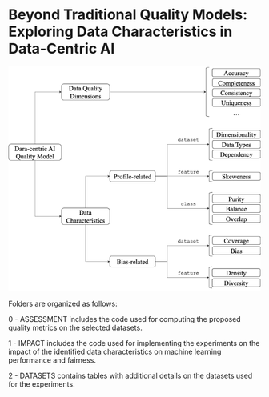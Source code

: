 # Beyond Traditional Quality Models: Exploring Data Characteristics in Data-Centric AI

![Image](/static/model.png)

Folders are organized as follows:

0 - ASSESSMENT includes the code used for computing the proposed quality metrics on the selected datasets.

1 - IMPACT includes the code used for implementing the experiments on the impact of the identified data characteristics on machine learning performance and fairness.

2 - DATASETS contains tables with additional details on the datasets used for the experiments.
